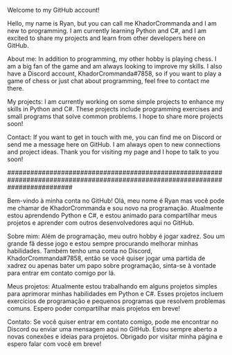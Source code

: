 Welcome to my GitHub account!

Hello, my name is Ryan, but you can call me KhadorCrommanda and I am new to programming. I am currently learning Python and C#, and I am excited to share my projects and learn from other developers here on GitHub.

About me:
In addition to programming, my other hobby is playing chess. I am a big fan of the game and am always looking to improve my skills.
I also have a Discord account, KhadorCrommanda#7858, so if you want to play a game of chess or just chat about programming, feel free to contact me there.

My projects:
I am currently working on some simple projects to enhance my skills in Python and C#. These projects include programming exercises and small programs that solve common problems.
I hope to share more projects soon!

Contact:
If you want to get in touch with me, you can find me on Discord or send me a message here on GitHub.
I am always open to new connections and project ideas. Thank you for visiting my page and I hope to talk to you soon!

#################################################################################################################################

Bem-vindo à minha conta no GitHub!
Olá, meu nome é Ryan mas você pode me chamar de KhadorCrommanda e sou novo na programação. Atualmente estou aprendendo Python e C#, e estou animado para compartilhar meus projetos e aprender com outros desenvolvedores aqui no GitHub.

Sobre mim:
Além de programação, meu outro hobby é jogar xadrez. Sou um grande fã desse jogo e estou sempre procurando melhorar minhas habilidades. 
Também tenho uma conta no Discord, KhadorCrommanda#7858, então se você quiser jogar uma partida de xadrez ou apenas bater um papo sobre programação, sinta-se à vontade para entrar em contato comigo por lá.

Meus projetos:
Atualmente estou trabalhando em alguns projetos simples para aprimorar minhas habilidades em Python e C#. Esses projetos incluem exercícios de programação e pequenos programas que resolvem problemas comuns. 
Espero poder compartilhar mais projetos em breve!

Contato:
Se você quiser entrar em contato comigo, pode me encontrar no Discord ou enviar uma mensagem aqui no GitHub. 
Estou sempre aberto a novas conexões e ideias para projetos. Obrigado por visitar minha página e espero falar com você em breve!
